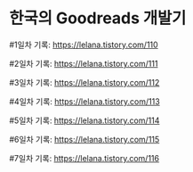 # 한국의 Goodreads 개발기

#1일차 기록: <https://lelana.tistory.com/110>

#2일차 기록: <https://lelana.tistory.com/111>

#3일차 기록: <https://lelana.tistory.com/112>

#4일차 기록: <https://lelana.tistory.com/113>

#5일차 기록: <https://lelana.tistory.com/114>

#6일차 기록: <https://lelana.tistory.com/115>

#7일차 기록: <https://lelana.tistory.com/116>
